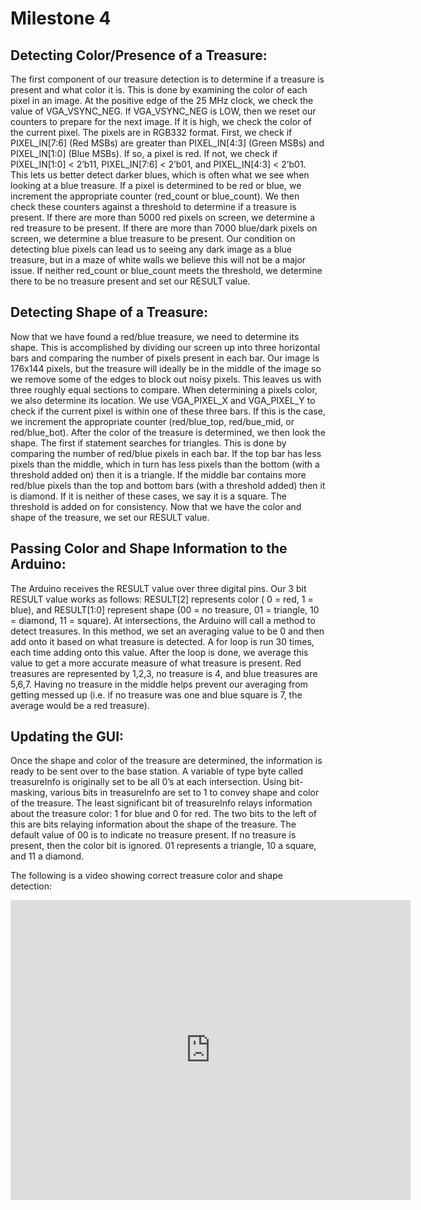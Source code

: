 # Milestone 4
## Detecting Color/Presence of a Treasure:

The first component of our treasure detection is to determine if a treasure is present and what color it is. This is done by examining the color of each pixel in an image. At the positive edge of the 25 MHz clock, we check the value of VGA_VSYNC_NEG. If VGA_VSYNC_NEG is LOW, then we reset our counters to prepare for the next image. If it is high, we check the color of the current pixel. The pixels are in RGB332 format. First, we check if PIXEL_IN[7:6] (Red MSBs) are greater than PIXEL_IN[4:3] (Green MSBs) and PIXEL_IN[1:0] (Blue MSBs). If so, a pixel is red. If not, we check if PIXEL_IN[1:0] < 2’b11, PIXEL_IN[7:6] < 2’b01, and PIXEL_IN[4:3] < 2’b01. This lets us better detect darker blues, which is often what we see when looking at a blue treasure.  If a pixel is determined to be red or blue, we increment the appropriate counter (red_count or blue_count). We then check these counters against a threshold to determine if a treasure is present. If there are more than 5000 red pixels on screen, we determine a red treasure to be present. If there are more than 7000 blue/dark pixels on screen, we determine a blue treasure to be present. Our condition on detecting blue pixels can lead us to seeing any dark image as a blue treasure, but in a maze of white walls we believe this will not be a major issue. If neither red_count or blue_count meets the threshold, we determine there to be no treasure present and set our RESULT value.

## Detecting Shape of a Treasure:

Now that we have found a red/blue treasure, we need to determine its shape. This is accomplished by dividing our screen up into three horizontal bars and comparing the number of pixels present in each bar. Our image is 176x144 pixels, but the treasure will ideally be in the middle of the image so we remove some of the edges to block out noisy pixels. This leaves us with three roughly equal sections to compare. When determining a pixels color, we also determine its location. We use VGA_PIXEL_X and VGA_PIXEL_Y to check if the current pixel is within one of these three bars. If this is the case, we increment the appropriate counter (red/blue_top, red/bue_mid, or red/blue_bot). After the color of the treasure is determined, we then look the shape. The first if statement searches for triangles. This is done by comparing the number of red/blue pixels in each bar. If the top bar has less pixels than the middle, which in turn has less pixels than the bottom (with a threshold added on) then it is a triangle. If the middle bar contains more red/blue pixels than the top and bottom bars (with a threshold added) then it is diamond. If it is neither of these cases, we say it is a square. The threshold is added on for consistency. Now that we have the color and shape of the treasure, we set our RESULT value.

## Passing Color and Shape Information to the Arduino:
The Arduino receives the RESULT value over three digital pins.  Our 3 bit RESULT value works as follows: RESULT[2] represents color ( 0 = red, 1 = blue), and RESULT[1:0] represent shape (00 = no treasure, 01 = triangle, 10 = diamond, 11 = square). At intersections, the Arduino will call a method to detect treasures. In this method, we set an averaging value to be 0 and then add onto it based on what treasure is detected. A for loop is run 30 times, each time adding onto this value. After the loop is done, we average this value to get a more accurate measure of what treasure is present. Red treasures are represented by 1,2,3, no treasure is 4, and blue treasures are 5,6,7. Having no treasure in the middle helps prevent our averaging from getting messed up (i.e. if no treasure was one and blue square is 7, the average would be a red treasure).

## Updating the GUI:
Once the shape and color of the treasure are determined, the information is ready to be sent over to the base station. A variable of type byte called treasureInfo is originally set to be all 0’s at each intersection. Using bit-masking, various bits in treasureInfo are set to 1 to convey shape and color of the treasure. The least significant bit of treasureInfo relays information about the treasure color: 1 for blue and 0 for red. The two bits to the left of this are bits relaying information about the shape of the treasure. The default value of 00 is to indicate no treasure present. If no treasure is present, then the color bit is ignored. 01 represents a triangle, 10 a square, and 11 a diamond.

The following is a video showing correct treasure color and shape detection:
<iframe width="640" height="480" src="https://www.youtube.com/embed/3EdZmnrd0xw" frameborder="0" allowfullscreen></iframe> 